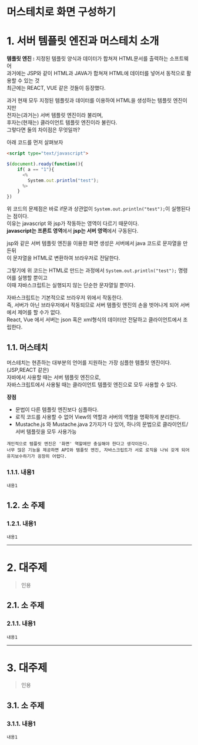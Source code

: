 머스테치로 화면 구성하기
=======================
# 1. 서버 템플릿 엔진과 머스테치 소개  
**템플릿 엔진 :** 지정된 템플릿 양식과 데이터가 합쳐져 HTML문서를 출력하는 소프트웨어       
과거에는 JSP와 같이 HTML과 JAVA가 합쳐져 HTML에 데이터를 넣어서 동적으로 활용할 수 있는 것      
최근에는 REACT, VUE 같은 것들이 등장했다.       
     
과거 현재 모두 지정된 템플릿과 데이터를 이용하여 HTML을 생성하는 템플릿 엔진이지만       
전자는(과거는) 서버 템플릿 엔진이라 불리며,     
후자는(현재는) 클라이언트 템플릿 엔진이라 불린다.        
그렇다면 둘의 차이점은 무엇일까?   

아래 코드를 먼저 살펴보자  
```html
<script type="text/javascript">

$(document).ready(function(){
    if( a == "1"){
      <% 
        System.out.println("test");   
      %>    
    }
})  
```  
위 코드의 문제점은 바로 if문과 상관없이 ```System.out.println("test");```이 실행된다는 점이다.         
이유는 javascript 와 jsp가 작동하는 영역이 다르기 때문이다.          
**javascript는 프론트 영역**에서 **jsp는 서버 영역**에서 구동된다.       
        
jsp와 같은 서버 템플릿 엔진을 이용한 화면 생성은 서버에서 java 코드로 문자열을 만든뒤          
이 문자열을 HTML로 변환하여 브라우저로 전달한다.        
       
그렇기에 위 코드는 HTML로 만드는 과정에서 ```System.out.println("test");``` 명령어를 실행할 뿐이고        
이때 자바스크립트는 실행되지 않는 단순한 문자열일 뿐이다.          
           
자바스크립트는 기본적으로 브라우저 위에서 작동한다.      
즉, 서버가 아닌 브라우저에서 작동되므로 서버 템플릿 엔진의 손을 벗어나게 되어 서버에서 제어를 할 수가 없다.         
React, Vue 에서 서버는 json 혹은 xml형식의 데이터만 전달하고 클라이언트에서 조립한다.       

## 1.1. 머스테치
머스테치는 현존하는 대부분의 언어를 지원하는 가장 심플한 템플릿 엔진이다.(JSP,REACT 같은)   
자바에서 사용할 때는 서버 템플릿 엔진으로,         
자바스크립트에서 사용될 때는 클라이언트 템플릿 엔진으로 모두 사용할 수 있다.      
     
**장점**   
* 문법이 다른 템플릿 엔진보다 심플하다.       
* 로직 코드를 사용할 수 없어 View의 역할과 서버의 역할을 명확하게 분리한다.    
* Mustache.js 와 Mustache.java 2가지가 다 있어, 하나의 문법으로 클라이언트/서버 템플릿을 모두 사용가능    

```
개인적으로 템플릿 엔진은 '화면' 역할에만 충실해야 한다고 생각이든다.  
너무 많은 기능을 제공하면 API와 템플릿 엔진, 자바스크립트가 서로 로직을 나눠 갖게 되어 유지보수하기가 굉장히 어렵다.  
```

### 1.1.1. 내용1
```
내용1
```
## 1.2. 소 주제
### 1.2.1. 내용1
```
내용1
```

***
# 2. 대주제
> 인용
## 2.1. 소 주제
### 2.1.1. 내용1
```
내용1
```   

***
# 3. 대주제
> 인용
## 3.1. 소 주제
### 3.1.1. 내용1
```
내용1
```
